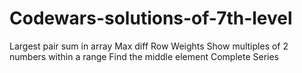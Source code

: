 # Codewars-solutions-of-7th-level

Largest pair sum in array 
Max diff
Row Weights
Show multiples of 2 numbers within a range
Find the middle element
Complete Series
